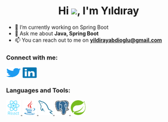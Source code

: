 <h1 align="center">Hi <img src="https://raw.githubusercontent.com/MartinHeinz/MartinHeinz/master/wave.gif" width="30px">, I'm Yıldıray</h1>

- 🔭 I’m currently working on Spring Boot
- 💬 Ask me about **Java, Spring Boot**
- 📫 You can reach out to me on **yildirayabdioglu@gmail.com**

<h3 align="left">Connect with me:</h3>
<p align="left">
<a href="https://twitter.com/yabdioglu_" target="blank"><img align="center" src="https://github.com/devicons/devicon/blob/master/icons/twitter/twitter-original.svg" alt="sumitsaurabh927" height="30" width="40" /></a>
<a href="https://www.linkedin.com/in/yabdioglu/" target="blank"><img align="center" src="https://github.com/devicons/devicon/blob/master/icons/linkedin/linkedin-original.svg" alt="sumitsaurabh927" height="30" width="40" /></a>
</p>

<h3 align="left">Languages and Tools:</h3>
<p align="left"> 
  <a href="https://reactjs.org/" target="_blank" rel="noreferrer"> <img src="https://raw.githubusercontent.com/devicons/devicon/master/icons/react/react-original-wordmark.svg" alt="react" width="40" height="40"/> </a>
  <a href="https://www.java.com" target="_blank" rel="noreferrer"> <img src="https://github.com/devicons/devicon/blob/master/icons/java/java-original.svg" alt="java" width="40" height="40"/> </a>
  <a href="https://www.mysql.com/" target="_blank" rel="noreferrer"> <img src="https://github.com/devicons/devicon/blob/master/icons/mysql/mysql-original.svg" alt="mysql" width="40" height="40"/> </a>
  <a href="https://www.postgresql.org/" target="_blank" rel="noreferrer"> <img src="https://github.com/devicons/devicon/blob/master/icons/postgresql/postgresql-original.svg" alt="postgresql" width="40" height="40"/> </a>
   <a href="https://spring.io/" target="_blank" rel="noreferrer"> <img src="https://github.com/devicons/devicon/blob/master/icons/spring/spring-original.svg" alt="spring" width="40" height="40"/> </a>
</p>
